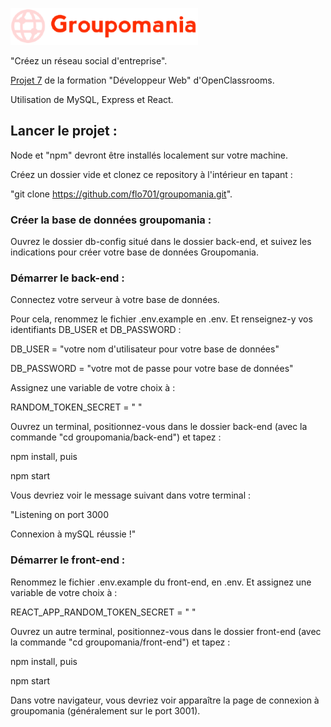 ![This is an image](https://github.com/flo701/groupomania/blob/3cc4c0056937a616b947485b15b3f5ba271cef63/front-end/src/assets/logo/icon-left-font-2.png)

"Créez un réseau social d'entreprise".

[Projet 7](https://course.oc-static.com/projects/DWJ_FR_P7/DW+P7+28-09-2022+Sce%CC%81nario.pdf) de la formation "Développeur Web" d'OpenClassrooms.

Utilisation de MySQL, Express et React.

## Lancer le projet :
Node et "npm" devront être installés localement sur votre machine.

Créez un dossier vide et clonez ce repository à l'intérieur en tapant : 

"git clone https://github.com/flo701/groupomania.git".

### Créer la base de données groupomania :
Ouvrez le dossier db-config situé dans le dossier back-end, et suivez les indications pour créer votre base de données Groupomania.

### Démarrer le back-end :
Connectez votre serveur à votre base de données. 

Pour cela, renommez le fichier .env.example en .env. Et renseignez-y vos identifiants DB_USER et DB_PASSWORD :

DB_USER = "votre nom d'utilisateur pour votre base de données" 

DB_PASSWORD = "votre mot de passe pour votre base de données"

Assignez une variable de votre choix à :

RANDOM_TOKEN_SECRET = " "

Ouvrez un terminal, positionnez-vous dans le dossier back-end (avec la commande "cd groupomania/back-end") et tapez :

npm install, puis

npm start

Vous devriez voir le message suivant dans votre terminal : 

"Listening on port 3000

Connexion à mySQL réussie !"

### Démarrer le front-end :
Renommez le fichier .env.example du front-end, en .env. Et assignez une variable de votre choix à :

REACT_APP_RANDOM_TOKEN_SECRET = " "

Ouvrez un autre terminal, positionnez-vous dans le dossier front-end (avec la commande "cd groupomania/front-end") et tapez :

npm install, puis

npm start

Dans votre navigateur, vous devriez voir apparaître la page de connexion à groupomania (généralement sur le port 3001).




